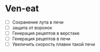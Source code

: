 # Ven-eat
- [ ] Сохранение лута в печи
- [ ] защита от воронок
- [ ] Генерация рецептов в верстаке
- [ ] Генерация рецептов в печи
- [ ] Увеличить скорость плавки такой печи
